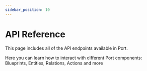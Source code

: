 ```yaml
---
sidebar_position: 10
---
```


# API Reference

This page includes all of the API endpoints available in Port.

Here you can learn how to interact with different Port components: Blueprints, Entities, Relations, Actions and more
